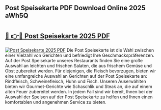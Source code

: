 ## Post Speisekarte PDF Download Online 2025 aWh5Q

# <h2><a href="http://gcdqofu.nevu.top/?p=Post+Speisekarte">🔗 👉🔴 Post Speisekarte 2025 PDF</a></h2>

[![Post Speisekarte 2025 PDF](https://i.imgur.com/dBaPXMq.png)](http://gcdqofu.nevu.top/?p=Post+Speisekarte)
Die Post Speisekarte ist die Wahl zwischen einer Vielzahl von Gerichten und befriedigt Ihre Geschmackspräferenzen. Auf der Post Speisekarte unseres Restaurants finden Sie eine große Auswahl an leichten und frischen Salaten, die aus frischem Gemüse und Obst zubereitet werden. Für diejenigen, die Fleisch bevorzugen, bieten wir eine umfangreiche Auswahl an Gerichten auf der Post Speisekarte an: Rindfleisch, Schweinefleisch, Huhn und Fisch. Unseren Auserwählten bieten wir Gourmet-Gerichte wie Schaschlik und Steak an, die auf einem alten Feuer zubereitet werden. In jedem Fall sind wir bereit, Ihnen bei der Auswahl der Speisen auf der Post Speisekarte zu helfen und Ihnen einen komfortablen und angenehmen Service zu bieten.
